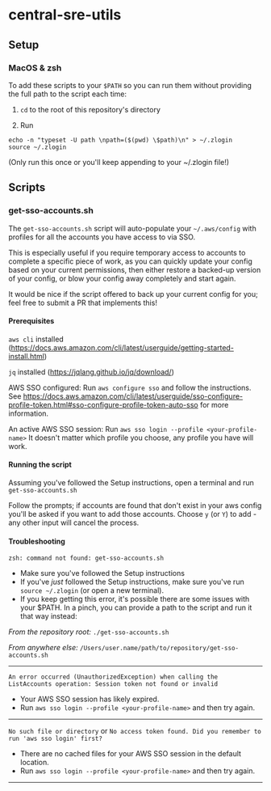 # central-sre-utils

## Setup

### MacOS & zsh

To add these scripts to your `$PATH` so you can run them without providing the full path to the script each time:

1. `cd` to the root of this repository's directory

2. Run
```
echo -n "typeset -U path \npath=($(pwd) \$path)\n" > ~/.zlogin
source ~/.zlogin
```

(Only run this once or you'll keep appending to your ~/.zlogin file!)

## Scripts

### get-sso-accounts.sh

The `get-sso-accounts.sh` script will auto-populate your `~/.aws/config` with profiles for all the accounts you have access to via SSO.

This is especially useful if you require temporary access to accounts to complete a specific piece of work, as you can quickly update your config based on your current permissions, then either restore a backed-up version of your config, or blow your config away completely and start again. 

It would be nice if the script offered to back up your current config for you; feel free to submit a PR that implements this!

#### Prerequisites

`aws cli` installed (https://docs.aws.amazon.com/cli/latest/userguide/getting-started-install.html)

`jq` installed (https://jqlang.github.io/jq/download/)

AWS SSO configured: Run `aws configure sso` and follow the instructions. See https://docs.aws.amazon.com/cli/latest/userguide/sso-configure-profile-token.html#sso-configure-profile-token-auto-sso for more information.

An active AWS SSO session: Run `aws sso login --profile <your-profile-name>`
It doesn't matter which profile you choose, any profile you have will work.

#### Running the script

Assuming you've followed the Setup instructions, open a terminal and run `get-sso-accounts.sh`

Follow the prompts; if accounts are found that don't exist in your aws config you'll be asked if you want to add those accounts. Choose `y` (or `Y`) to add - any other input will cancel the process.

#### Troubleshooting

`zsh: command not found: get-sso-accounts.sh`
- Make sure you've followed the Setup instructions
- If you've *just* followed the Setup instructions, make sure you've run `source ~/.zlogin` (or open a new terminal).
- If you keep getting this error, it's possible there are some issues with your $PATH. In a pinch, you can provide a path to the script and run it that way instead:

*From the repository root:*
`./get-sso-accounts.sh`

*From anywhere else:*
`/Users/user.name/path/to/repository/get-sso-accounts.sh`

---
`An error occurred (UnauthorizedException) when calling the ListAccounts operation: Session token not found or invalid`

- Your AWS SSO session has likely expired. 
- Run `aws sso login --profile <your-profile-name>` and then try again.

---
`No such file or directory` or `No access token found. Did you remember to run 'aws sso login' first?`

- There are no cached files for your AWS SSO session in the default location. 
- Run `aws sso login --profile <your-profile-name>` and then try again.

---
